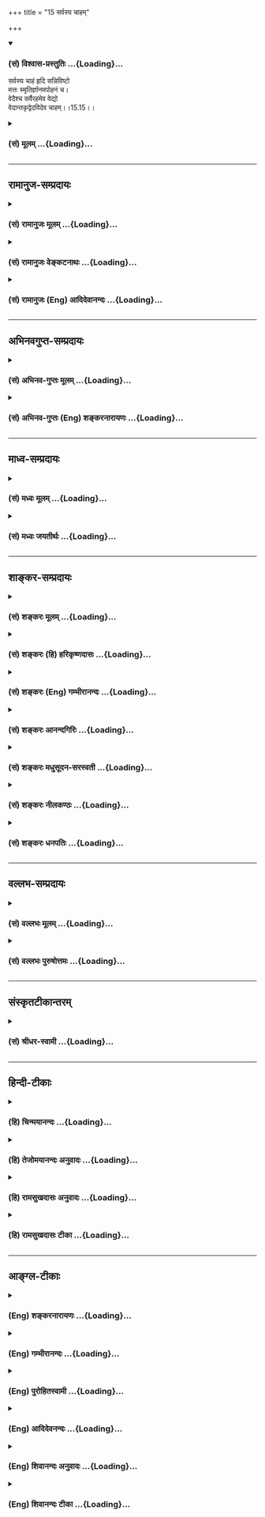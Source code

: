 +++
title = "15 सर्वस्य चाहम्"

+++
<div class="js_include" newlevelforh1="3" title="(सं) विश्वास-प्रस्तुतिः" unfilled url="/purANam/mahAbhAratam/06-bhIShma-parva/02-bhagavad-gItA-parva/saMskRtam/vishvAsa-prastutiH/15_puruShottama-yogaH/15_sarvasya_chAham.md">
<details open><summary><h3>(सं) विश्वास-प्रस्तुतिः ...{Loading}...</h3></summary>

सर्वस्य चाहं हृदि सन्निविष्टो  
मत्तः स्मृतिर्ज्ञानमपोहनं च।  
वेदैश्च सर्वैरहमेव वेद्यो  
वेदान्तकृद्वेदविदेव चाहम्।।15.15।।
</details>
</div>
<div class="js_include collapsed" newlevelforh1="3" title="(सं) मूलम्" unfilled url="/purANam/mahAbhAratam/06-bhIShma-parva/02-bhagavad-gItA-parva/saMskRtam/mUlam/15_puruShottama-yogaH/15_sarvasya_chAham.md">
<details><summary><h3>(सं) मूलम् ...{Loading}...</h3></summary>

सर्वस्य चाहं हृदि सन्निविष्टो  
मत्तः स्मृतिर्ज्ञानमपोहनं च।  
वेदैश्च सर्वैरहमेव वेद्यो  
वेदान्तकृद्वेदविदेव चाहम्।।15.15।।
</details>
</div>


_________________
## रामानुज-सम्प्रदायः
<div class="js_include collapsed" newlevelforh1="3" title="(सं) रामानुजः मूलम्" unfilled url="/purANam/mahAbhAratam/06-bhIShma-parva/02-bhagavad-gItA-parva/saMskRtam/rAmAnujaH/mUlam/15_puruShottama-yogaH/15_sarvasya_chAham.md">
<details><summary><h3>(सं) रामानुजः मूलम् ...{Loading}...</h3></summary>

।।15.15।। तयोः सोमवैश्वानरयोः **सर्वस्य** भूतजातस्य **च**
सकलप्रवृत्तिनिवृत्तिमूलज्ञानोदयदेशे हृदि सर्वं मत्संकलपेन नियच्छन्
**अहम्** आत्मतया **सन्निविष्टः**।  
  
तथा आहुः श्रुतयः -- अन्तःप्रविष्टः शास्ता जनानां सर्वात्मा (तै0 आ0
3।11)यः पृथिव्यां तिष्ठन् (बृह0 उ₀ 3।7।3)यः आत्मनि तिष्ठन्नात्मनोऽन्तरो
यमयति। (बृह0 उ₀ 3।7।22)पद्मकोशप्रतीकांश हृदयं चाप्यधोमुखम्। (तै0 ना0
11)अथ यदिदमस्मिन् ब्रह्मपुरे दहरं पुण्डरीकं वेश्म (छा0 उ₀ 8।1।1)
इत्याद्याः।  
  
स्मृतयः चशास्ता विष्णुरशेषस्य जगतो यो जगन्मयः। (वि0 पु0
1।17।20)प्रशासितारं सर्वेषामणीयांसमणीयसाम्। (मनु0 12।122)यमो वैवस्वतो
राजा यस्तवैष हृदि स्थितः। (मनु0 8।92) इत्याद्याः। अतो **मत्तः** एव
सर्वेषां **स्मृतिः** जायते; स्मृतिः पूर्वानुभूतविषयम्
अनुभवसंस्कारमात्रजं ज्ञानम्। **ज्ञानम्** इन्द्रियलिङ्गागमयोगजो
वस्तुनिश्चयः; सः अपि मत्तः। **अपोहनं च;** अपोहनं ज्ञाननिवृत्तिः। अपोहनम्
ऊहनं वा ऊहनं ऊहः; ऊहो नाम -- इदं प्रमाणम् इत्थं प्रवर्तितुम् अहर्ति इति
प्रमाणप्रवृत्त्यर्हताविषयं सामग्यादिनिरूपणजन्यं प्रमाणानुग्राहकं ज्ञानम्
ऊहो नाम वितर्कः; स च मत्त एव।**वेदैः च सर्वैः अहम् एव वेद्यः।** अतः
अग्निवायुसूर्यसोमेन्द्रादीनां मदन्तर्यामिकत्वेन मदात्मकत्वात्
तत्प्रतिपादनपरैः अपि सर्वैः वेदैः अहम् एव वेद्यः; देवमनुष्यादिशब्दैः
जीवात्मा इव।  
  
**वेदान्तकृत्** वेदानाम् इन्द्रं यजेत् (शत0 ब्रा0 5।1।6)वरुणं यजेत (शत0
ब्रा0 2।3।37) इति एवमादीनाम् अन्तः फलं फले हि ते सर्वे वेदाः
पर्यवस्यन्ति; अन्तकृत् फलकृत्; वेदोदितफलस्य प्रदाता च अहम् एव
इत्यर्थः।  
  
तदुक्तं पूर्वम् एव -- यो यो यां यां तुनं भक्तः श्रद्धयार्चितुमिच्छति।
(गीता 7।21) इत्यारभ्यलभते च ततः कामान् मयैव विहितान् हि तान्। (गीता
7।22) इतिअहं हि सर्वयज्ञानां भोक्ता च प्रभुरेव च।। (गीता 9।24) इति
च।**वेदविद् एव च अहम्** वेदवित् च अहम् एव; एवं मदभिधायिनं वेदम् अहम् एव
वेद। इतः अन्यथा यो वेदार्थं ब्रूते; न स वेदविद् इति अभिप्रायः। अतः मत्त
एव सर्व वेदानां सारभूतम् अर्थं श्रृणु --

</details>
</div>
<div class="js_include collapsed" newlevelforh1="3" title="(सं) रामानुजः वेङ्कटनाथः" unfilled url="/purANam/mahAbhAratam/06-bhIShma-parva/02-bhagavad-gItA-parva/saMskRtam/rAmAnujaH/venkaTanAthaH/15_puruShottama-yogaH/15_sarvasya_chAham.md">
<details><summary><h3>(सं) रामानुजः वेङ्कटनाथः ...{Loading}...</h3></summary>

  
  
।।15.15।। एक एव हि वायुः
शारीरोऽनेकवृत्तिरितिपञ्चवृत्तिर्मनोवद्व्यपदिश्यते \[ब्र.सू.2।4।12\] इति
सूत्रभाष्येण प्राणोऽपानो व्यान उदानः समान इत्येतत्सर्वं प्राण एव
\[बृ.उ.1।5।3\] इति श्रुत्योपपादितम्। सर्वस्य चाहम् इति
श्लोकस्यासाङ्गत्यशङ्कापरिहारायोक्तसामानाधिकरण्यहेतुपरत्वेन सङ्गतिमाहअत्र
परमपुरुषविभूतिभूतावित्यादिना। चशब्द उक्तसमुच्चयार्थ इत्यभिप्रेत्य
उक्तार्थमाहतयोः सोमवैश्वानरयोरिति। सर्वस्य इत्यस्यहृदि
इत्येतत्समभिव्याहारसामर्थ्यलब्धार्थमाह -- सर्वस्य च भूतजातस्येति। हृदि
इति निर्देशस्य प्रयोजनं सूचयितुं तत्स्वभावमाहसकलप्रवृत्तीति।
आकाशवन्निविष्टत्वव्यवच्छेदायाह -- आत्मतया सन्निविष्ट इति।
आत्मत्वोपपादनायोक्तंसर्वं मत्सङ्कल्पेन नियच्छन्निति।  
  
तथाहुरिति। नियमनार्थमन्तःप्रविष्टत्वेनात्मत्वेन चेममाहुरित्यर्थः।
प्रथमपादोक्तार्थो द्वितीयपादेनोच्यमानार्थे हेतुरित्याहअत इति। सर्वेषां
जायत इति चार्थसिद्धकथनम्। श्रुत्युपबृंहणस्मृतिभ्रमव्युदासायाहस्मृतिरिति।
बाह्यविषयानन्वितत्वमतव्युदासायोक्तंपूर्वानुभूतविषयमिति।
प्रत्यभिज्ञानप्रत्यक्षव्यावृत्यर्थंमात्रपदम्। गोबलीवर्दन्यायमभिप्रेत्य
ज्ञानपदं व्याचष्टे -- इन्द्रियलिङ्गेति। अपोढदोषः
इत्यादिप्रयोगानुसारेणापोहनशब्दस्य निवृत्तिपरत्वम्; निवृत्तेः
प्रतियोगिसाकाङ्क्षत्वेन प्रकृतज्ञानप्रतियोगिकत्वं चाभिप्रेत्याहअपोहनं
ज्ञाननिवृत्तिरिति। पूर्वम्अप परी वर्जने \[अष्टा.1।4।88\] इत्यपेत्यस्य
वर्जनद्योतकत्वमभिप्रेत्य व्याख्यातम् इदानीं तदविवक्षयाअध्याहारस्तर्क ऊहः
\[अमरः1।5।3\] इति कोशानुसारेण
ज्ञानपदोक्तप्रमाणज्ञानानुग्राहकतर्कपरत्वमुचितमित्यभिप्रायेण
व्याचष्टेअपोहनमूहनं वेति। ऊहनशब्दश्च भावे ल्युडन्त इत्याशयेनाहऊहनमूह
इति। इत्थं प्रवर्तितुमर्हतीति -- चाक्षुषप्रमा
रूपिरूपतदेकाश्रययोग्यचक्षुस्सम्बन्धविषये
प्रवर्तितुमर्हतीत्येवमादिरूपप्रमाणप्रवृत्त्यर्हताविषयमित्यर्थः।  
  
सर्वस्य चाहं हृदि सन्निविष्टः इत्युक्तसर्वान्तरात्मत्वस्यवेदैश्च
सर्वैरहमेव वेद्यः इत्यत्रापि हेतुत्वमाह -- अत इति। सर्वैर्वेदैरहमेव वेद्य
इति -- नारायणं महाज्ञेयं वचसां वाच्यमुत्तमम्
इत्युक्तप्रधानवेद्योऽहमेवेत्यर्थः। शरीरवाचिशब्दैरात्मन एव
प्रधानवेद्यत्वे दृष्टान्तमाह -- देवमनुष्यादीति। चत्वारः पञ्चदशरात्रा
देवत्वं गच्छन्तिवाचिकैः पक्षिमृगतां मानसैरन्त्यजातिताम्। शरीरजैः
कर्मदोषैर्याति स्थावरतां नरः \[मनुः12।9\]
इत्याद्यनन्यथासिद्धवैदिकलौकिकप्रयोगान्मनुष्यादिशब्दानामात्मपर्यन्तत्वं
मुख्यमेवेति भावः। वेदान्तशब्दस्योपनिषत्परत्वे वेदनाशपरत्वे
प्रकृतासङ्गत्यानुपपत्त्या चान्तशब्दस्य चरमवाचिअभिप्रेत्य व्याचष्टे --
वेदानामिति। इन्द्रं यजेतेति -- इन्द्रं यजेत वरुणं यजेत
इत्येवमर्थवाक्यानामित्यर्थः। ऐन्द्रं दध्यमावास्यायाम्
\[यजु.2।5।4।1\]ऐन्द्रं पयोऽमावास्यायान्तावतो
वारुणांश्चतुष्कपालान्निर्वपेत् \[यजुः2।3।12।1\] इत्यादीनामिति यावत्।
अन्तशब्दस्य कथं फलपरत्वं इत्यतस्तदुपपादयतिफले हीति। अहं हि सर्वयज्ञानां
भोक्ता च प्रभुरेव च \[9।24\] इतिवत्। वेदैश्च सर्वैरहमेव वेद्यः इत्यनेन
फलितसर्वकर्मसमाराध्यत्वानन्तरं तत्फलप्रदत्वोक्तिस्तैरेव सङ्गतेति
सूचयन्फलितमर्थं ससंवादमाह -- वेदोदितफलस्येत्यादिना। एवकारस्य
यथाश्रुतान्वये अयोगव्यवच्छेदार्थत्वं स्यात् तच्चायुक्तम्; भगवति
वेदवित्त्वायोगस्यायुक्तेः अतो विशेष्यान्वयमाह -- वेदविच्चाहमेवेति। ये च
वेदविदो विप्राः \[म.भा.3।66।26\] इति भगवदतिरिक्तानामपि
वेदवित्त्वप्रतीतेः। अहमेवेति कथमितरयोगव्यवच्छेदः इत्यतस्तदभिप्रायमाह --
एवं मदभिधायिनमिति।  
  

</details>
</div>
<div class="js_include collapsed" newlevelforh1="3" title="(सं) रामानुजः (Eng) आदिदेवानन्दः" unfilled url="/purANam/mahAbhAratam/06-bhIShma-parva/02-bhagavad-gItA-parva/saMskRtam/rAmAnujaH/english/AdidevAnandaH/15_puruShottama-yogaH/15_sarvasya_chAham.md">
<details><summary><h3>(सं) रामानुजः (Eng) आदिदेवानन्दः ...{Loading}...</h3></summary>

15.15 Controlling everything by My will, I exist as 'the self in their
hearts', namely, in the place from which springs knowledge, the root of
activity and inactivity of all beings as also of the Soma and digestive
fire. So the Srutis declare in the following texts: 'Entering within, He
is the ruler of all things and the Self of all' (Tai. A., 3.11), 'He
who, dwelling in the earth ৷৷. He who, dwelling in the self, is within
the self ৷৷. who controls the earth' (Br. U. Madh., 3.7. 3. 22); 'The
heart which is comparable to an inverted lotus-bud' (Ma. Na., 11.7); and
'Now, here, in the city of brahman, is an abode, a small lotus-flower'
(Cha. U., 8.1.1). The Smrtis also declare thus: 'Visnu is the ruler of
the whole universe, who permeates the universe' (V. P., 1.17. 20), 'He
is the ruler of all, who is minutely small among those who are minutely
small (Manu., 12.122); and 'He is the controller, the judge, the King,
who is seated in your heart' (Ibid., 8.92). Therefore, the memory of all
beings springs from Me alone. 'Memory' is knowledge springing from
experience and its subtle impressions. They have for their contents past
experiences. 'Knowledge' is determination of a thing through the senses,
inference, the scriptures and intuitive meditation. This is also from
Me. So does 'Apohana' too. 'Apohana' signifies the cessation of
knowledge. 'Apohana' may also mean 'Uhana' (conjectural knowledge).
Uhana is 'Uha' (conjecture). 'Uha' is that knowledge which is accessory
to the actual means of knowledge (Pramana). It is done by determining
whether that means of knowledge can be operative with reference to the
particular subject-matter on hand, through the examination of the
instruments of that means of knowledge (Pramana). This 'Uha' also comes
from Me. Indeed 'I am to be known from all the Vedas,' for I am the
inner ruler of Agni, Surya, Soma, Vayu, Sun and Indra and other
divinities as their self. The Vedas are intent on speaking of them
(i.e., the divinities). 'I am to be known from all the Vedas; for, terms
like gods, men etc., signify the individual selves in them. I bring
about the fruition of the Veda. 'Vedanta', here means the end, namely,
the fruition, of Vedic injunctions like 'Let sacrifice be made to Indra'
and 'Let sacrifice be made to Varuna.' For, all Vedas find their
consummation in fruition. 'Antakrt' means grantor of fruits. The meaning
is: 'I alone am the grantor of the fruition described in the Vedas.'
This has been already declared in the verses beginning from, 'Whichever
devotee seeks to worship with faith whatever form' and ending with,
'From that faith he gets the objects of his desire, granted in reality
by Me alone' (7.21 - 22); and also 'I am the enjoyer and the only Lord
of all sacrifices' (9.24). I am the knower of the Vedas; I know the Veda
that speaks about Me. The sense is that he who speaks of the meaning of
the Vedas as otherwise than this import, is not the knower of the Vedas.
Therefore, listen from Me alone the meaning or the essene of the Vedas.

</details>
</div>


_________________
## अभिनवगुप्त-सम्प्रदायः
<div class="js_include collapsed" newlevelforh1="3" title="(सं) अभिनव-गुप्तः मूलम्" unfilled url="/purANam/mahAbhAratam/06-bhIShma-parva/02-bhagavad-gItA-parva/saMskRtam/abhinava-guptaH/mUlam/15_puruShottama-yogaH/15_sarvasya_chAham.md">
<details><summary><h3>(सं) अभिनव-गुप्तः मूलम् ...{Loading}...</h3></summary>

।।15.15।। अत एव बोध्यरूपतामुक्त्वा
तद्बोध्यस्वरूपपृष्टपतितस्वातन्त्र्यबोधस्वभावमात्मानं परस्वभावं
परमेश्वररूपं +++(;N परमेश्वरस्वरूपं)+++ सर्वज्ञानस्वतन्त्रं सर्वकर्तारं
दर्शयितुमाह -- सर्वस्येति। सर्वस्य वेद्यस्य यत् हृत्
समस्ताहरणस्वतन्त्रबोधस्वभावं; तत्र अहमिति यो विमर्शः तत एव
अपूर्वाभासनामयं ( अपूर्वावभासना -- ) ज्ञानं विश्वमहासृष्टिरूपम् अयं घट
एव इति सर्वात्मकभावखण्डनासारं विकल्पज्ञानात्मकमपोहनं +++(;N विकल्पनाज्ञाना
-- )+++ पाशवसृष्टिरूपमायामयप्रमात्रुचितम् स्मरणं च संस्कारशेषतां नीतस्य
संहृतस्य पुनरवभासनात्मकमिति। इयता समस्तज्ञानानि संहृतानि इति
सर्वज्ञतापूर्वकं स्वातन्त्र्यरूपं कर्तृत्वमुक्तम्। सर्वैरिति -- संभूय
किल सर्वशास्त्राणां परमेशतत्त्वमेव निरूप्यम्। वेदवेदान्तकर्तृत्वेन
कर्मफलतत्संबन्धादिद्वारतया अशेषविशेषनिर्माणे; तदुन्मूलनेन पुनः
स्वरूपप्रतिष्ठापने ( -- प्रतिष्ठा भगवत एव) भगवत एव स्वातन्त्र्यमिति
विश्वकर्तृत्वमुक्तम्। अन्ये तु अपोहनम् अनेन अकृतेन +++(S;;N
अन्येनाकृतेनेदं)+++ इदं भवति इति व्यतिरेकबुद्धिः। वेदान्तं करोति
इत्यात्मसाद्भावेन +++(;N सद्भावेन)+++। एवं +++(N एतं)+++ वेदम्।

</details>
</div>
<div class="js_include collapsed" newlevelforh1="3" title="(सं) अभिनव-गुप्तः (Eng) शङ्करनारायणः" unfilled url="/purANam/mahAbhAratam/06-bhIShma-parva/02-bhagavad-gItA-parva/saMskRtam/abhinava-guptaH/english/shankaranArAyaNaH/15_puruShottama-yogaH/15_sarvasya_chAham.md">
<details><summary><h3>(सं) अभिनव-गुप्तः (Eng) शङ्करनारायणः ...{Loading}...</h3></summary>

15.15 Sarvasya etc. The heart (core) of all obejcts is the Awareness
which has the freedom of drawing in all \[beings within itself\] In it
exists \[as identical with it\] the I-consciousness. From This are born
(1) the faculty knowing, which is illumining anything new - a faculty
which is (hence) in the form the mighty creation of the universe; (2) he
faculty of differentiating, like fancying 'This is nothing but a pot',
which fancying is in essence a sort of limiting Its status of being
everything; which is suitable for the perceiver, full-of-Illusion in the
form of creating a bonded Soul; and (3) also the faculty of remembrance
which is the faculty of reilluminating what has been reduced ot mental
impression and has been \[thus\] with-drawn. These \[three\] are
inclusive of all \[sorts of\] knowledge. Thus \[the Lord's primary\]
doership, which is nothing but the sovereignty of will and which
presupposes His ominscience, has been taught \[in this verse here\]. By
means of all \[the Vedas\] etc. : Indeed nothing, but the Supreme Lord
is to be explained and proved by all the scriptures. \[The description
of the Lord\] as the author of the Vedas and the ends of the Vedas
(Upanisads) amounts to say this :- The Bhagavat alone has got the
sovereign freedom in creating the entire universe, through the medium
for the actions, their results, their \[mutual\] connections etc., and
in re-establishing it on His (or its) own nature after rooting it out.
Thus the Lord's creatorship with regard to the universe is explained.
Others say : The word apohanam denotes the faculty of excluding (viz),
'This results from this non-performance.' \[Again Vedantakrt\] means :
'He effects the final part of the Vedas' i.e৷৷ by absorbing them into
Himself. Similarly \[with\] 'the Vedas' too.

</details>
</div>


_________________
## माध्व-सम्प्रदायः
<div class="js_include collapsed" newlevelforh1="3" title="(सं) मध्वः मूलम्" unfilled url="/purANam/mahAbhAratam/06-bhIShma-parva/02-bhagavad-gItA-parva/saMskRtam/madhvaH/mUlam/15_puruShottama-yogaH/15_sarvasya_chAham.md">
<details><summary><h3>(सं) मध्वः मूलम् ...{Loading}...</h3></summary>

।।15.15।। वेदनिर्णयात्मिका मीमांसा वेदान्ताः। तथा च सामवेदे
प्राचीनशालाश्रुतिः -- स वेदान्तकृत्स कालकः इति स ह्येव युक्तिसूत्रकृत्स
कालकः।

</details>
</div>
<div class="js_include collapsed" newlevelforh1="3" title="(सं) मध्वः जयतीर्थः" unfilled url="/purANam/mahAbhAratam/06-bhIShma-parva/02-bhagavad-gItA-parva/saMskRtam/madhvaH/jayatIrthaH/15_puruShottama-yogaH/15_sarvasya_chAham.md">
<details><summary><h3>(सं) मध्वः जयतीर्थः ...{Loading}...</h3></summary>

।।15.15।। वेदान्तकृदित्युपनिषदां कर्तेत्यन्यथाप्रतीतिनिरासार्थमाह --
**वेदे**ति। वेदो वेदार्थः तस्यान्तो निर्णयस्तदात्मिका।
तादर्थ्यात्ताच्छब्द्यं मीमांसा ब्राह्मी तस्याः कर्तेति शेषः। कुत एतत्
इत्यत आह -- **तथा चे**ति।
युक्तिसूत्रकृद्वेदार्थनिर्णयार्थयुक्तिसूचकवाक्यकृत्। स कालक इति
द्वितीयेन कलधातोर्ज्ञानाद्यर्थतया
प्रसिद्धत्वान्निगदव्याख्यानमेतदित्याचष्टे।

</details>
</div>


_________________
## शाङ्कर-सम्प्रदायः
<div class="js_include collapsed" newlevelforh1="3" title="(सं) शङ्करः मूलम्" unfilled url="/purANam/mahAbhAratam/06-bhIShma-parva/02-bhagavad-gItA-parva/saMskRtam/shankaraH/mUlam/15_puruShottama-yogaH/15_sarvasya_chAham.md">
<details><summary><h3>(सं) शङ्करः मूलम् ...{Loading}...</h3></summary>

।।15.15।। --,**सर्वस्य** च प्राणिजातस्य **अहम्** आत्मा सन् **हृदि**
बुद्धौ **संनिविष्टः।** अतः **मत्तः** आत्मनः सर्वप्राणिनां **स्मृतिः
ज्ञानं** तदपोहनं च अपगमनं च येषां यथा पुण्यकर्मणां पुण्यकर्मानुरोधेन
ज्ञानस्मृती भवतः; तथा पापकर्मणां पापकर्मानुरूपेण स्मृतिज्ञानयोः **अपोहनं
च** अपायनम् अपगमनं च। **वेदैश्च सर्वैः अहमेव** परमात्मा **वेद्यः**
वेदितव्यः। **वेदान्तकृत्** वेदान्तार्थसंप्रदायकृत् इत्यर्थः; **वेदवित्**
वेदार्थवित् **एव च अहम्**।।  
  
भगवतः ईश्वरस्य नारायणाख्यस्य विभूतिसंक्षेपः उक्तः विशिष्टोपाधिकृतः
यदादित्यगतं तेजः (गीता 15।12) इत्यादिना। ,अथ अधुना तस्यैव
क्षराक्षरोपाधिप्रविभक्ततया निरुपाधिकस्य केवलस्य स्वरूपनिर्दिधारयिषया
उत्तरे श्लोकाः आरभ्यन्ते। तत्र सर्वमेव अतीतानागतानन्तराध्यायार्थजातं
त्रिधा राशीकृत्य आह --,

</details>
</div>
<div class="js_include collapsed" newlevelforh1="3" title="(सं) शङ्करः (हि) हरिकृष्णदासः" unfilled url="/purANam/mahAbhAratam/06-bhIShma-parva/02-bhagavad-gItA-parva/saMskRtam/shankaraH/hindI/harikRShNadAsaH/15_puruShottama-yogaH/15_sarvasya_chAham.md">
<details><summary><h3>(सं) शङ्करः (हि) हरिकृष्णदासः ...{Loading}...</h3></summary>

।।15.15।। तथा --, मैं समस्त प्राणिमात्रका आत्मा होकर उनके अन्तःकरणमें
स्थित हूँ। इसलिये समस्त प्राणियोंके स्मृति; ज्ञान और उनका लोप भी मुझ
आत्मासे ही किया जाता है; अर्थात् जिन पुण्यकर्मा प्राणियोंको उनके
पुण्यकर्मोंके अनुसार ज्ञान और स्मृति प्राप्त होते हैं तथा जिन
पापाचारियोंके ज्ञान और स्मृतिका उनके पापकर्मानुसार लोप होता है ( वह
मुझसे ही होता है )। समस्त वेदोंद्वारा मैं परमात्मा ही जाननेयोग्य हूँ।
तथा वेदान्तका कर्ता; अर्थात् वेदान्तार्थके सम्प्रदायका कर्ता और वेदके
अर्थको समझनेवाला भी मैं ही हूँ। यदादित्यगतं तेजः इत्यादि चार
श्लोकोंद्वारा नारायण नामक भगवान् ईश्वरकी; विशेषउत्तम उपाधियोंसे,होनेवाली
विभूतियाँ संक्षेपसे कही गयीं।

</details>
</div>
<div class="js_include collapsed" newlevelforh1="3" title="(सं) शङ्करः (Eng) गम्भीरानन्दः" unfilled url="/purANam/mahAbhAratam/06-bhIShma-parva/02-bhagavad-gItA-parva/saMskRtam/shankaraH/english/gambhIrAnandaH/15_puruShottama-yogaH/15_sarvasya_chAham.md">
<details><summary><h3>(सं) शङ्करः (Eng) गम्भीरानन्दः ...{Loading}...</h3></summary>

15.15 And aham, I, as the Self; san-nivistah, am seated; hrdi, in the
hearts, in the intellects; sarvasya, of all creatures. Therefore, with
regard to all the creatures, mattah, from Me, from the Self; are Smrtih,
memory; jnanam, knowledge; and their apohanam, loss. The knowledge and
memory of these creatures who perform good deeds come from Me in
accordance with the good deeds; similarly, the loss, deterioration, of
memory and knowledge of those who perform evil deeds comes from Me in
accordance with the evil deeds. Aham eva, I alone, the supreme Self; am
the vedyah, object to be known; sarvaih, through all; vedaih, the Vedas.
I am also the vedanta-krt, the originator of the Vedanta, i.e., the
source of the traditional school of the teachings of Vedanta; and aham
eva, I Myself; am the veda-vit, knower of the Vedas, the knower of the
teachings of the Vedas. In the verses beginning with, 'That light in the
sun which৷৷.' (12), etc. have been stated briefly the majesty of God,
the Lord called Naravana, which arise from special limiting adjuncts.
Now then, the succeeding verses are begun with a view to determining the
real nature of that very Lord as the Unconditioned and Absolute, by
distinguishing Him from the limiting adjuncts, (viz) the mutable and the
immutable. In that connection, after dividing into three parts \[The two
limiting adjuncts-the mutable and the immutable-, and the supreme
Self.\] all the teachings of the preceding and the immediately
succeeding chapters, the Lord says:

</details>
</div>
<div class="js_include collapsed" newlevelforh1="3" title="(सं) शङ्करः आनन्दगिरिः" unfilled url="/purANam/mahAbhAratam/06-bhIShma-parva/02-bhagavad-gItA-parva/saMskRtam/shankaraH/AnandagiriH/15_puruShottama-yogaH/15_sarvasya_chAham.md">
<details><summary><h3>(सं) शङ्करः आनन्दगिरिः ...{Loading}...</h3></summary>

।।15.15।। इतश्च सर्वात्मत्वेन सर्वव्यवहारास्पदत्वमीश्वरस्येत्याह --
**किञ्चेति।** प्राणिजातं ब्रह्मादिपुत्तिकान्तम्। आत्मतया बुद्धौ
संनिविष्टत्वं तद्गुणदोषाणामशेषेण द्रष्टृत्वम्। अतो बुद्धिमध्यस्थस्य
गुणदोषद्रष्टृत्वादिति यावत्। मत्तः
सर्वकर्माध्यक्षाज्जगद्यन्त्रसूत्रधारादित्यर्थः। प्राणिनां
स्मृतिज्ञानयोस्तदुपायस्य च भगवदधीनत्वे भगवतो वैषम्यं स्यादित्याशङ्क्याह
-- **येषामिति।** स्मृतिर्जन्मान्तरादावनुभूतस्य परामर्शः।
देशकालस्वभावविप्रकृष्टस्यापि ज्ञानमनुभवः। धर्माधर्माभ्यां विचित्रं
कुर्वतो नेश्वरस्य वैषम्यमिति भावः। वेदवेद्यं परं ब्रह्म भगवतोऽन्यदिति
शङ्कां वारयति -- **वेदैरिति।** वेदान्तानां पौरुषेयत्वं परिहरति --
**वेदेति।** तदर्थसंप्रदायप्रवर्तकत्वार्थं तदर्थयाथातथ्यज्ञानवत्त्वमाह --
**वेदार्थेति।**

</details>
</div>
<div class="js_include collapsed" newlevelforh1="3" title="(सं) शङ्करः मधुसूदन-सरस्वती" unfilled url="/purANam/mahAbhAratam/06-bhIShma-parva/02-bhagavad-gItA-parva/saMskRtam/shankaraH/madhusUdana-sarasvatI/15_puruShottama-yogaH/15_sarvasya_chAham.md">
<details><summary><h3>(सं) शङ्करः मधुसूदन-सरस्वती ...{Loading}...</h3></summary>

।।15.15।। सर्वस्य चेति। किंच सर्वस्य ब्रह्मादिस्थावरान्तस्य
प्राणिजातस्याहमात्मा सन् हृदि बुद्धौ संनिविष्टःस एष इह प्रविष्टः इति
श्रुतेःअनेन जीवेनात्मनानुप्रविश्य नामरूपे व्याकरवाणि इति च। अतो मत्त
आत्मन एव हेतोः प्राणिजातस्य यथानुरूपं स्मृतिरेतज्जन्मनि
पूर्वानुभूतार्थविषया वृत्तिर्योगिनां च जन्मान्तरानुभूतार्थविषयापि। तथा
मत्त एव ज्ञानं विषयेन्द्रियसंयोगजं भवति। योगिनां च
देशकालविप्रकृष्टविषयमप्येवं कामक्रोधशोकादिव्याकुलचेतसामपोहनं च
स्मृतिज्ञानयोरपायश्च मत्त एव भवति। एवं स्वस्य जीवरूपतामुक्त्वा
ब्रह्मरूपतामाह। वेदैश्च सर्वैरिन्द्रादिदेवताप्रकाशकैरप्यहमेव वेद्यः
सर्वात्मत्वात्। इन्द्रं मित्रं वरुणमग्निमाहुरथो दिव्यः स सुपर्णो
गरुत्मान्। एकं सद्विप्रा बहुधा वदन्त्यग्निं यमं मातरिश्वानमाहुः इति
मन्त्रवर्णात्। एष उह्येव सर्वे देवाः इति च श्रुतेः। वेदान्तकृत्
वेदान्तार्थसंप्रदायप्रवर्तको वेदव्यासादिरूपेण। न केवलमेतावदेव वेदविदेव
चाहं
कर्मकाण्डोपासनाकाण्डज्ञानकाण्डात्मकमन्त्रब्राह्मणरूपसर्ववेदार्थविच्चाहमेव।
अतः साधूक्तं ब्रह्मणो हि प्रतिष्ठाहमित्यादि।

</details>
</div>
<div class="js_include collapsed" newlevelforh1="3" title="(सं) शङ्करः नीलकण्ठः" unfilled url="/purANam/mahAbhAratam/06-bhIShma-parva/02-bhagavad-gItA-parva/saMskRtam/shankaraH/nIlakaNThaH/15_puruShottama-yogaH/15_sarvasya_chAham.md">
<details><summary><h3>(सं) शङ्करः नीलकण्ठः ...{Loading}...</h3></summary>

।।15.15।। किंच सर्वस्य प्राणिजातस्याहं हृदि संनिविष्ट आत्मेत्यर्थः। अतो
मत्त आत्मनस्तेषां स्मृतिर्ज्ञानं च पुण्यवताम्। पापिनां तु तयोरपोहनं
विस्मरणमज्ञानं च भवति। तथा च सर्वैर्वेदैः
कर्मोपास्तिज्ञानकाण्डात्मकैरहमेव,परमात्मा वेद्यो वेदान्तकृत्
वेदान्तोक्तविद्यासंप्रदायकृत् वेदविद्वेदार्थविच्चाहमेव। एतेन
वेदान्तविद्वेदविच्च स्वविभूतिरित्युक्तं भवति।

</details>
</div>
<div class="js_include collapsed" newlevelforh1="3" title="(सं) शङ्करः धनपतिः" unfilled url="/purANam/mahAbhAratam/06-bhIShma-parva/02-bhagavad-gItA-parva/saMskRtam/shankaraH/dhanapatiH/15_puruShottama-yogaH/15_sarvasya_chAham.md">
<details><summary><h3>(सं) शङ्करः धनपतिः ...{Loading}...</h3></summary>

।।15.15।। एवं तत्पदस्य सर्वात्मत्वं सर्वव्यहारास्तपदत्वं
विवक्षुर्विभूतिवर्णनमुपसंहरन्संकोचं परित्यजति -- सर्वस्येति। सर्वस्य
ब्रह्मादिस्थावरान्तस्य प्राणिजातस्य हृदि संनिविष्टिः
जीवात्मनान्तर्यामितया च। बुद्धौ संन्निविष्टत्वं बुद्धितादात्म्यापन्नत्वं
तद्गुणदोषाणामशेषेण द्रष्टुत्वं च। अनेन जीवेनात्मनाऽनुप्रविश्य नामरुपे
व्याकरवाणि। यो विज्ञाने तिष्ठन् विज्ञानमन्तरः इत्यादिश्रुतरेरतो बुद्धौ
चिदाभासरुपेण स्थितत्वात्; तन्मध्यस्थगुणदोषद्रष्टृत्वाच्च। मत्त आत्मनः
सर्वप्राणिनां स्मृतिर्जन्मान्तरादावनुभूतस्य परामर्शः
तेशकालस्वभावविप्रकृष्टस्याप्यनुभवो ज्ञानं तदपोहनं च। यथा पुण्यकर्मिणां
पुण्यकर्मानुरोधेन ज्ञानस्मृती भवतः; तथा पापकर्मिणां पापकर्मानुपेण
स्मृतिज्ञानयोरपोहनमपगमनं च। कर्माध्यक्षान्मत्त एव भवतीत्यर्थः। अतः
कारणात्सर्वैर्वेदैः
कर्मकाण्डादिलक्ष्णैश्चकारात्स्मृतीतिहासपुराणादिभीश्चाहमेव परमात्मा
सर्वरुपो वेद्यो वेदितव्यः; अहमेव वेदान्तकृत् वेदान्तार्थसंप्रदायकृत्
सर्ववेदार्थविच्चाहमेव।

</details>
</div>


_________________
## वल्लभ-सम्प्रदायः
<div class="js_include collapsed" newlevelforh1="3" title="(सं) वल्लभः मूलम्" unfilled url="/purANam/mahAbhAratam/06-bhIShma-parva/02-bhagavad-gItA-parva/saMskRtam/vallabhaH/mUlam/15_puruShottama-yogaH/15_sarvasya_chAham.md">
<details><summary><h3>(सं) वल्लभः मूलम् ...{Loading}...</h3></summary>

।।15.15।। तेषां च सर्वभूतजातस्य परमपुरुषसामानाधिकरण्यनिर्देशे हेतुमाह --
सर्वस्येति। तेषा च सर्वभूतजातस्य चेति। सर्वस्य
सकलप्रवृत्तिहेतुज्ञानोदयदेशे हृदि सर्वं स्वसङ्कल्पेन नियच्छन्नहमात्मतया
सन्निविष्टः अन्तःप्रविष्टः शास्ता जनानां सर्वात्मा
\[चित्त्यु.11।2तै.आ.3।11\] यः पृथिव्यां तिष्ठन् \[बृ.उ.3।7।3\] य आत्मनि
तिष्ठन् \[श.प.ब्रा.14।6\] इत्यादिश्रुतेः। अतो मत्तः सर्वेषां स्मृतिः
पूर्वानुभूतविषयसंस्कारमात्रजं ज्ञानं; ज्ञानमिन्द्रियलिङ्गागमयोगजो
वस्तुनिश्चयः; सोऽपि मत्तः अपोहनं तयोः प्रमोषश्च मत्तः; ब्रह्मवादे स्वत
एव सर्वसत्त्वात्। अपोहनमज्ञाननिवृत्तिरिति केचित्। यद्वा अपकृष्टमूहनं इदं
प्रमाणमित्थं प्रवृर्त्तितुमर्हतीति
प्रमाणप्रवृत्त्यर्हताविषयसामग्र्यादिनिरूपणजन्यं प्रमाणानुग्राहकं
ज्ञानम्; तच्चापि मत्त एव। यतो वेदैश्च सर्वैरहमेव सर्वात्मना वेद्यः।
ब्रह्मवादेऽग्निसोमसूर्यवाय्विन्द्रादीनां मदन्तर्यामिकत्वेन
मद्रूपत्वात्तत्प्रतिपादनपरोऽपि वेदो मामेवाह सर्वम्। न च
वेदान्तभूतैरुपनिषद्भिरेक एव प्रतिपाद्यते सर्वापवादमुखेनेति वाच्यम्;
सर्वापवादमुखेन प्रतिपादनस्य जीवकल्पितत्वात्। न हि वेदान्तं
सर्ववेदनिर्णयसिद्धान्तं मत्तोऽन्यः कोऽपि जानाति; मयैव
कृष्णद्वैपायनात्मना ब्रह्मवादानुसारेण जीवकल्पिताध्यारोपवादनिरसनद्वारा
तत्त्वनिश्चयादित्यर्थः। किमध्यारोपणमपोहनं च जीवकल्पितं न वा इति
विचारणीयम्। अन्त्ये श्रुतिविरोधः; आद्ये इष्टापत्तिः; भगवत्कृतत्वे जगतः
अलीकत्वस्यावचनीयत्वात्। विपरीतकल्पना च जीवकृतेति सिद्धान्तः; यत्तु
माययैवेत्युच्यते तत्तु ब्रह्मवादे मायाऽपि न ततोऽन्यत्तत्त्वमिति
समाधेयम्; सूत्रभाष्ये मायायाः पृथक्तया निरासनात्। आनुमानिकमप्येकेषामिति
चेत् \[ब्र.सू.1।4।1\] इत्यादौ। तत्र चाव्यक्तस्यैवाक्षर इति नामोक्तम्।
ब्रह्मवादे क्षरोऽक्षरस्तदतीत इत्येव स्वयं रमते स एव च सर्वशक्तिमान्
स्वाज्ञाकारिणीं स्वतः पृथग्भावितां स्वीयमायां स्वभावकर्मसंज्ञां वा
सदंशभूतां चिदंशभूतेषु क्षरेषु संयोजयति रमणार्थं; तदा प्रवाहः सिद्ध्यति
अक्षरात्मत्वज्ञानतत्साधनशक्त्युदयनद्वारा रमणार्थं मर्यादा केवलं
क्षराक्षरातीतस्वरूपप्रपञ्चेन रमणार्थं सृष्टेषु स्वप्रतिबिम्बभूतेषु तु
भक्त्यात्मसु स नित्यं रममाण एवात्मारम इति
पुष्टिरितिवेदान्तकृद्वेदार्थविदेव चाहं; नान्यः इत्युक्त्या मत्त एव
सर्ववेदान्तानां सारमर्थं,शृण्विति पूर्वोक्तस्य सर्वस्य भाष्यमाभाष्यते
भगवता भाष्यरूपत्त्वादस्याध्यायषट्कस्य।

</details>
</div>
<div class="js_include collapsed" newlevelforh1="3" title="(सं) वल्लभः पुरुषोत्तमः" unfilled url="/purANam/mahAbhAratam/06-bhIShma-parva/02-bhagavad-gItA-parva/saMskRtam/vallabhaH/puruShottamaH/15_puruShottama-yogaH/15_sarvasya_chAham.md">
<details><summary><h3>(सं) वल्लभः पुरुषोत्तमः ...{Loading}...</h3></summary>

  
  
।।15.15।। नन्वेवं प्राणिमात्रस्य भगवद्रूपाग्निपाचितान्नपोषात्
केषाञ्चिद्भगवत्स्मरणं केषाञ्चिदस्मरणादिकं च कथं इत्यत आह -- सर्वस्य
चेति। चकारोऽपिशब्दार्थे। सर्वस्यापि अहं हृदि प्रेरकत्वेनेश्वररूपेण
प्रविष्टः तिष्ठामीत्यर्थः। ततः किं अत आह -- मत्तः
प्रविष्टात्मकत्वान्मद्विचित्रेच्छया स्मृतिः
पूर्वानुभूतमत्स्वरूपस्मरणपुष्ट्या तदुद्धारार्थम्। तथैव मुक्तिदानेच्छया
ज्ञानम्। च पुनः। मोहोत्पादनेन नरकादियातनेच्छया अपोहनं स्मृतिज्ञानयोः
प्रमोषो विस्मरणमित्यर्थः। भवतीति शेषः। ननु वेदास्तु
शब्दात्मकास्तदध्ययनेन सूत्रैः गुरूक्तप्रकारेण च कथं न ज्ञानोदयः इत्यत
आह। सर्वैः काण्डद्वयात्मकैर्वेदैरहमेव वेद्यः ज्ञेयः। अतो मदिच्छयैव
वेदशब्दानां मद्वाक्यरूपाणामलौकिकानामर्थप्रकाशः; नान्यथेत्यर्थः।
वेदान्तकृत् सूत्रप्रदर्शनेन सम्प्रदायप्रवर्त्तको व्यासादिरूपो
गुरुरहमेवेत्यर्थः। च पुनः अहमेव वेदवित् तदुक्तप्रकारेण शिष्यादिहृदयस्थो
ज्ञानप्रकाशेन ज्ञानवानित्यर्थः। अतो न वेदादिभिरपि ज्ञानमिति भावः।  
  

</details>
</div>


_________________
## संस्कृतटीकान्तरम्
<div class="js_include collapsed" newlevelforh1="3" title="(सं) श्रीधर-स्वामी" unfilled url="/purANam/mahAbhAratam/06-bhIShma-parva/02-bhagavad-gItA-parva/saMskRtam/shrIdhara-svAmI/15_puruShottama-yogaH/15_sarvasya_chAham.md">
<details><summary><h3>(सं) श्रीधर-स्वामी ...{Loading}...</h3></summary>

।।15.15।। किंच **-- सर्वस्येति।** सर्वस्य प्राणिजातस्य हृदि
सम्यगन्तर्यामिरूपेण प्रविष्टोऽहम्। अतश्च मत्त एव हेतोः प्राणिमात्रस्य
पूर्वानुभूतार्थविषया स्मृतिर्भवति। ज्ञानं च विषयेन्द्रियसंयोगजं भवति।
अपोहनं च तयोः प्रमोषो भवति। वेदैश्च सर्वैस्तत्तद्देवतादिरूपेणाहमेव
वेद्यः। वेदान्तकृत्तत्संप्रदायप्रवर्तकश्च ज्ञानदो गुरुरहमित्यर्थः।
वेदविदेव च वेदार्थविदहमेव।

</details>
</div>


_________________
## हिन्दी-टीकाः
<div class="js_include collapsed" newlevelforh1="3" title="(हि) चिन्मयानन्दः" unfilled url="/purANam/mahAbhAratam/06-bhIShma-parva/02-bhagavad-gItA-parva/hindI/chinmayAnandaH/15_puruShottama-yogaH/15_sarvasya_chAham.md">
<details><summary><h3>(हि) चिन्मयानन्दः ...{Loading}...</h3></summary>

।।15.15।। यदि परमात्मा ही सर्वत्र विविध वस्तुओं; प्राणियों और क्षमताओं
के रूप में व्यक्त हो रहा है; तो साधक को उसका अनुभव किस प्रकार हो सकता है
भगवान् श्रीकृष्ण कहते हैं कि वे चैतन्यरूप से समस्त प्राणियों के हृदय में
निवास करते हैं। यहाँ हृदय शब्द से शारीरिक अगंरूप हृदय अभिप्रेत नहीं है।
वह मन जो प्रेम; क्षमा; उदारता; करुणा जैसे सद्गुणों से सम्पन्न है; हृदय
कहलाता है। दर्शनशास्त्र में हृदय का अर्थ शान्त; प्रसन्न; सजग और जागरूक
मन है; जो सर्वोच्च आत्मतत्त्व का अनुभव करनें में सक्षम होता है। हृदय को
परमात्मा का निवास स्थान कहने का अभिप्राय यह है कि यद्यपि वह सर्वत्र
विद्यमान है; तथापि उस चैतन्य का आत्मरूप से साक्षात् अनुभव अपने हृदय में
ही संभव है। मुझसे ही स्मृति; ज्ञान और उनका अपोहन होता है यह सर्वविदित
तथ्य है कि जड़ वस्तुओं और मृत देह को किसी प्रकार का भी स्मरण; ज्ञान या
विस्मरण नहीं होता है। इससे यह सिद्ध होता है कि मनबुद्धि रूप सूक्ष्म शरीर
में जब चैतन्य व्यक्त होता है; तभी वह ज्ञान प्राप्त करने में समर्थ होता
है; तथा वह चैतन्य समस्त वृत्तियों को प्रकाशित करता है। हम अपने जीवन में
जो अनुभव प्राप्त करते हैं वे सभी हमारे मन में संस्कार के रूप में एकत्रित
रहते हैं। जीवन में आवश्यकतानुसार हमें उनका स्मरण होता है; और इस प्रकार
वे हमारे वर्तमान और भविष्य के कर्मों में सहायक होते हैं। हमारी समस्त
वर्तमान शिक्षा और विद्या पूर्वानुभवों की स्मृति ही है। यदि हमें अपनी
स्मृतियों का भान ही न हो तो वे हमारे उपयोग के लिये उपलब्ध ही नहीं होंगी।
वर्तमान की परिस्थितियों के साथ उचित प्रकार से प्रतिक्रिया करना और इस
प्रकार नये नये अनुभवों को प्राप्त करना ही अपने ज्ञान को विस्तृत बनाने की
प्रक्रिया है। यह प्रक्रिया चैतन्य के प्रकाश में ही संभव है। नवीन
ज्ञानार्जन की प्रक्रिया में पूर्व की मिथ्या धारणाओं को त्यागने की हमारी
क्षमता सिद्ध हो जाती है। इसे ही इस श्लोक में अपोहनम् कहा गया है। मिथ्या
ज्ञान की विस्मृति अथवा उसको त्यागे बिना नवीन ज्ञानोपार्जन संभव नहीं हो
सकता। ज्ञान; स्मृति एवं विस्मरण की इन आन्तरिक मानसिक क्रियाओं को चैतन्य
प्रकाशित करता है। मैं ही समस्त वेदों के द्वारा जानने योग्य तत्त्व हूँ
विश्व के सभी धर्म ग्रन्थों में परमात्मा की ही स्तुति एवं पूजा की गई है।
परमात्मा का साक्षात्कार ही जीवन का परम लक्ष्य है और उसकी प्राप्ति में ही
कृत्कृत्यता भी है। समस्त प्राणियों के हृदय में रम रहा यह चैतन्य ही वह
एकमेव अद्वितीय; परमार्थ सत्य है; जो सम्पूर्ण अनुभूयमान विश्व का एकमात्र
अधिष्ठान है। मैं वेदान्तकृत् और वेदों का ज्ञाता भी हूँ चैतन्य ही वह सनातन
सत्य है और शेष सब उस पर अध्यस्त है; वह चैतन्य ही सबका सारतत्त्व है;
जिसमें वेद भी समाविष्ट हैं। वेदान्त का श्रवण करके जो साधक वेदनिर्दिष्ट
आत्मस्वरूप का साक्षात् अनुभव करता है; वह किसी भी दशा में उस चैतन्य से
भिन्न नहीं होता। इसलिये भगवान् कहते हैं; वेदवित् भी मैं ही हूँ। उपर्युक्त
चार श्लोकों का सारांश यह है कि सच्चिदानन्दस्वरूप ब्रह्म ही सूर्य में
प्रकाश; पृथ्वी में उर्वरा शक्ति; चन्द्रमा में अन्नपोषक प्रकाश; शरीर में
वैश्वानर अग्नि; और प्राणिमात्र के हृदय में आत्मरूप से विराजमान है। यह
ब्रह्म ही वेदों के द्वारा जानने योग्य सत्य वस्तु है; जो प्रकृति की विविध
शक्तियों के रूप में व्यक्त होकर इस लोक में भूतमात्र का जीवन संभव बनाता
है। इसे जानने का अर्थ ही अनन्त तत्त्व का अनुभव करना है। अब तक के इन
श्लोकों में भगवान् नारायण की विभूतियों का अर्थात् उपाधियों के माध्यम से
प्रकट होने वाले उनके वैभव का वर्णन किया गया है। अब; अगले प्रकरण में
भगवान् श्रीकृष्ण अपने निरुपाधिक; सर्वगत और नित्य स्वरूप को दर्शाते हैं।
यह पारमार्थिक अनन्त तत्त्व हमारी बुद्धि की समस्त कल्पनाओं; जैसे सान्त और
अनन्त; क्षर और अक्षर के परे स्थित है। हमारे अनुभवों के आपेक्षिक जगत् को
बताते हुये; भगवान् कहते हैं

</details>
</div>
<div class="js_include collapsed" newlevelforh1="3" title="(हि) तेजोमयानन्दः अनुवादः" unfilled url="/purANam/mahAbhAratam/06-bhIShma-parva/02-bhagavad-gItA-parva/hindI/tejomayAnandaH/anuvAdaH/15_puruShottama-yogaH/15_sarvasya_chAham.md">
<details><summary><h3>(हि) तेजोमयानन्दः अनुवादः ...{Loading}...</h3></summary>

।।15.15।। मैं ही समस्त प्राणियों के हृदय में स्थित हूँ। मुझसे ही स्मृति,
ज्ञान और अपोहन (उनका अभाव) होता है। समस्त वेदों के द्वारा मैं ही वेद्य
(जानने योग्य) वस्तु हूँ तथा वेदान्त का और वेदों का ज्ञाता भी मैं ही
हूँ।।

</details>
</div>
<div class="js_include collapsed" newlevelforh1="3" title="(हि) रामसुखदासः अनुवादः" unfilled url="/purANam/mahAbhAratam/06-bhIShma-parva/02-bhagavad-gItA-parva/hindI/rAmasukhadAsaH/anuvAdaH/15_puruShottama-yogaH/15_sarvasya_chAham.md">
<details><summary><h3>(हि) रामसुखदासः अनुवादः ...{Loading}...</h3></summary>

।।15.15।। मैं सम्पूर्ण प्राणियोंके हृदयमें स्थित हूँ। मेरेसे ही स्मृति,
ज्ञान और अपोहन (संशय आदि दोषोंका नाश) होता है। सम्पूर्ण वेदोंके द्वारा
मैं ही जाननेयोग्य हूँ। वेदोंके तत्त्वका निर्णय करनेवाला और वेदोंको
जाननेवाला भी मैं ही हूँ।

</details>
</div>
<div class="js_include collapsed" newlevelforh1="3" title="(हि) रामसुखदासः टीका" unfilled url="/purANam/mahAbhAratam/06-bhIShma-parva/02-bhagavad-gItA-parva/hindI/rAmasukhadAsaH/TIkA/15_puruShottama-yogaH/15_sarvasya_chAham.md">
<details><summary><h3>(हि) रामसुखदासः टीका ...{Loading}...</h3></summary>

।।15.15।।***व्याख्या --***  **सर्वस्य चाहं हृदि संनिविष्टः**
**(टिप्पणी प₀ 776)** -- पीछेके श्लोकोंमें अपनी विभूतियोंका वर्णन करनेके
बाद अब भगवान् यह रहस्य प्रकट करते हैं कि मैं स्वयं सब प्राणियोंके
हृदयमें विद्यमान हूँ। यद्यपि शरीर; इन्द्रियाँ; मन; बुद्धि आदि सभी
स्थानोंमें भगवान् विद्यमान हैं; तथापि हृदयमें वे विशेषरूपसे विद्यमान
हैं। हृदय शरीरका प्रधान अङ्ग है। सब प्रकारके भाव हृदयमें ही होते हैं।
समस्त कर्मोंमें भाव ही प्रधान होता है। भावकी शुद्धिसे समस्त पदार्थ;
क्रिया आदिकी शुद्धि हो जाती है। अतः महत्त्व भावका ही है; वस्तु; व्यक्ति;
कर्म आदिका नहीं। वह भाव हृदयमें होनेसे हृदयकी बहुत महत्ता है। हृदय
सत्त्वगुणका कार्य है; इसलिये भी भगवान् हृदयमें विशेषरूपसे रहते
हैं। भगवान् कहते हैं कि मैं प्रत्येक मनुष्यके अत्यन्त नजदीक उसके हृदयमें
रहता हूँ अतः किसी भी साधकको (मेरेसे दूरी अथवा वियोगका अनुभव करते हुए भी)
मेरी प्राप्तिसे निराश नहीं होना चाहिये। इसलिये पापीपुण्यात्मा;
मूर्खपण्डित; निर्धनधनवान्; रोगीनिरोगी आदि कोई भी स्त्रीपुरुष किसी भी
जाति; वर्ण; सम्प्रदाय; आश्रम; देश; काल; परिस्थिति आदिमें क्यों न हो;
भगवत्प्राप्तिका वह पूरा अधिकारी है। आवश्यकता केवल भगवत्प्राप्तिकी ऐसी
तीव्र अभिलाषा; लगन; व्याकुलताकी है; जिसमें भगवत्प्राप्तिके बिना रहा न
जाय।  
  
परमात्मा सर्वव्यापी अर्थात् सब जगह समानरूपसे परिपूर्ण होनेपर भी हृदयमें
प्राप्त होते हैं। जैसे गायके सम्पूर्ण शरीरमें दूध व्याप्त होनेपर भी वह
उसके स्तनोंसे ही प्राप्त होता है अथवा पृथ्वीमें सर्वत्र जल रहनेपर भी वह
कुएँ आदिसे ही प्राप्त होता है; ऐसे ही सूर्य; चन्द्र; अग्नि; पृथ्वी;
वैश्वानर आदि सबमें व्याप्त होनेपर भी परमात्मा हृदय में प्राप्त होते हैं।
(गीता 13। 17 18। 61)।  
  
**परमात्मप्राप्तिसम्बन्धी** **विशेष बात** हृदयमें निरन्तर स्थित रहनेके
कारण परमात्मा वास्तवमें मनुष्यमात्रको प्राप्त हैं परन्तु जडता(संसार) से
माने हुए सम्बन्धके कारण जडताकी तरफ ही दृष्टि रहनेसे नित्यप्राप्त
परमात्मा अप्राप्त प्रतीत हो रहे हैं अर्थात् उनकी प्राप्तिका अनुभव नहीं
हो रहा है। जडतासे सर्वथा सम्बन्धविच्छेद होते ही सर्वत्र विद्यमान
(नित्यप्राप्त) परमात्मतत्त्व स्वतः अनुभवमें आ जाता है। परमात्मप्राप्तिके
लिये जो सत्कर्म; सत्चर्चा और सत्चिन्तन किया जाता है; उसमें जडता(असत्) का
आश्रय रहता ही है। कारण है कि जडता(स्थूल; सूक्ष्म और कारणशरीर) का आश्रय
लिये बिना इनका होना सम्भव ही नहीं है। वास्तवमें इनकी सार्थकता जडतासे
सम्बन्धविच्छेद करानेमें ही है। जडतासे,सम्बन्धविच्छेद तभी होगा; जब ये
(सत्कर्म; सत्चर्चा और सत्चिन्तन) केवल संसारके हितके लिये ही किये जायँ;
अपने लिये नहीं।  
  
किसी विशेष साधन; गुण; योग्यता; लक्षण आदिके बदलमें परमात्मप्राप्ति होगी
-- यह बिलकुल गलत धारणा है। किसी मूल्यके बदलेमें जो वस्तु प्राप्त होती
है; वह उस मूल्यसे कम मूल्यकी ही होती है -- यह सिद्धान्त है। अतः यदि किसी
विशेष साधन; योग्यता आदिके द्वारा ही परमात्मप्राप्तिका होना माना जाय; तो
परमात्मा उस साधन; योग्यता आदिसे कम मूल्यके (कमजोर) ही सिद्ध होते हैं;
जबकि परमात्मा किसीसे कम मूल्यके नहीं हैं (गीता 11। 43)। इसलिये वे किसी
साधन आदिसे खरीदे नहीं जा सकते। इसके सिवाय अगर किसी मूल्य(साधन; योग्यता
आदि) के बदलेमें परमात्माकी प्राप्ति मानी जाय; तो उनसे हमें लाभ भी क्या
होगा क्योंकि उनसे अधिक मूल्यकी वस्तु (साधन आदि) तो हमारे पास पहलेसे है
हीजैसे सांसारिक पदार्थ कर्मोंसे मिलते हैं; ऐसे परमात्माकी प्राप्ति
कर्मोंसे नहीं होती क्योंकि परमात्मप्राप्ति किसी कर्मका फल नहीं है।
प्रत्येक कर्मकी उत्पत्ति अहंभावसे होती है और परमात्मप्राप्ति अहंभावके
मिटनेपर होती है। कारण कि अहंभाव कृति (कर्म) है और परमात्मा कृतिरहित हैं।
कृतिरहित तत्त्वको किसी कृतिसे कैसे प्राप्त किया जा सकता है --
**नास्त्यकृतः कृतेन।** तात्पर्य यह हुआ कि परमात्मतत्त्वकी प्राप्ति मन;
बुद्धि; इन्द्रियाँ; शरीर आदि जडपदार्थोंके द्वारा नहीं; प्रत्युत जडताके
त्यागसे होती है। जबतक मन; बुद्धि; इन्द्रियाँ; शरीर; देश; काल; वस्तु
आदिका आश्रय है; तबतक एक परमात्माका आश्रय नहीं हो सकता। मन; बुद्धि आदिके
आश्रयसे परमात्मप्राप्ति होगी -- यही साधककी मूल भूल है। अगर जडताका आश्रय
और विश्वास छूट जाय तथा एकमात्र परमात्माका ही आश्रय और विश्वास हो जाय; तो
परमात्मप्राप्तिमें देरी नहीं लग सकती।**मत्तः स्मृतिर्ज्ञानमपोहनं च --**
किसी बातकी भूली हुई जानकारीका (किसी कारणसे) पुनः प्राप्त होना,स्मृति
कहलाती है। स्मृति और चिन्तन -- दोनोंमें फरक है। नयी बातका चिन्तन और
पुरानी बातकी स्मृति होती है। अतः चिन्तन संसारका और स्मृति परमात्माकी
होती है क्योंकि संसार पहले नहीं था और परमात्मा पहले(अनादिकाल) से हैं।
स्मृतिमें जो शक्ति है; वह चिन्तनमें नहीं है। स्मृतिमें कर्तापनका भाव कम
रहता है; जबकि चिन्तनमें कर्तापनका भाव अधिक रहता है। एक स्मृति की जाती है
और एक स्मृति होती है। जो स्मृति की जाती है; वह बुद्धिमें और जो होती है;
वह स्वयंमें होती है। होनेवाली स्मृति जडतासे तत्काल सम्बन्धविच्छेद करा
देती है। भगवान् यहाँ कहते हैं कि यह (होनेवाली) स्मृति मेरेसे ही होती
है।  
  
परमात्माका अंश होते हुए भी जीव भूलसे परमात्मासे विमुख हो जाता है और अपना
सम्बन्ध संसारसे मानने लगता है। इस भूलका नाश होनेपर मैं भगवान्का ही हूँ;
संसारका नहीं ऐसा साक्षात् अनुभव हो जाना ही स्मृति है (गीता 18। 73)।
स्मृतिमें कोई नया ज्ञान या अनुभव नहीं होता; प्रत्युत केवल विस्मृति(मोह)
का नाश होता है। भगवान्से हमारा वास्तविक सम्बन्ध है। इस वास्तविकताका
प्रकट होना ही स्मृतिका प्राप्त होना है। जीवमें निष्कामभाव (कर्मयोग);
स्वरूपबोध (ज्ञानयोग) और भगवत्प्रेम (भक्तियोग) -- तीनों स्वतः विद्यमान
हैं। जीवको (अनादिकालसे) इनकी विस्मृति हो गयी है। एक बार इनकी स्मृति हो
जानेपर फिर विस्मृति नहीं होती। कारण कि यह स्मृति स्वयंमें जाग्रत् होती
है। बुद्धिमें होनेवाली लौकिक स्मृति (बुद्धिके क्षीण होनेपर) नष्ट भी हो
सकती है; पर स्वयं में होनेवाली स्मृति कभी नष्ट नहीं होती। किसी विषयकी
जानकारीको ज्ञान कहते हैं। लौकिक और पारमार्थिक जितना भी ज्ञान है; वह
सब,ज्ञानस्वरूप परमात्माका अभासमात्र है। अतः ज्ञानको भगवान् अपनेसे ही
होनेवाला बताते हैं। वास्तवमें ज्ञान वही है; जो स्वयं से जाना जाय। अनन्त;
पूर्ण और नित्य होनेके कारण इस ज्ञानमें कोई सन्देह या भ्रम नहीं होता।
यद्यपि इन्द्रिय और बुद्धिजन्य ज्ञान भी ज्ञान कहलाता है; तथापि सीमित; अलग
(अपूर्ण) तथा परिवर्तनशील होनेके कारण इस ज्ञानमें सन्देह या भ्रम रहता है
जैसे -- नेत्रोंसे देखनेपर सूर्य अत्यन्त बड़ा होते हुए भी (आकाशमें)
छोटासा दीखता है इत्यादि। बुद्धिसे जिस बातको पहले ठीक समझते थे; बुद्धिके
विकसित अथवा शुद्ध होनेपर वही बात गलत दीखने लग जाती है। तात्पर्य यह है कि
इन्द्रिय और बुद्धिजन्य ज्ञान करणसापेक्ष और अल्प होता है। अल्प ज्ञान ही
अज्ञान कहलाता है। इसके विपरीत स्वयं का ज्ञान किसी करण(इन्द्रिय; बुद्धि
आदि) की अपेक्षा नहीं रखता और वह सदा पूर्ण होता है। वास्तवमें इन्द्रिय और
बुद्धिजन्य ज्ञान भी स्वयं के ज्ञानसे प्रकाशित होते हैं अर्थात् सत्ता
पाते हैं। संशय; भ्रम; विपर्यय (विपरीत भाव); तर्कवितर्क आदि दोषोंके दूर
होनेका नाम अपोहन है। भगवान् कहते हैं कि ये (संशय आदि) दोष भी मेरी कृपासे
ही दूर होते हैं।  
  
शास्त्रोंकी बातें सत्य हैं या असत्य भगवान्को किसने देखा है संसार ही सत्य
है इत्यादि संशय और भ्रम भगवान्की कृपासे ही मिटते हैं। सांसारिक
पदार्थोंमें अपना हित दीखना; उनकी प्राप्तिमें सुख दीखना; प्रतिक्षण नष्ट
होनेवाले संसारकी सत्ता दीखना आदि विपरीत भाव भी भगवान्की कृपासे ही दूर
होते हैं। गीतोपदेशके अन्तमें अर्जुन भी भगवान्की कृपासे ही अपने मोहका
नाश; स्मृतिकी प्राप्ति और संशयका नाश होना स्वीकार करते हैं (18।
73)।**वेदैश्च सर्वैरहमेव वेद्यः --** यहाँ **सर्वैः** पद वेद एवं
वेदानुकूल सम्पूर्ण शास्त्रोंका वाचक है। सम्पूर्ण शास्त्रोंका एकमात्र
तात्पर्य परमात्माका वास्तविक ज्ञान कराने अथवा उनकी प्राप्ति करानेमें ही
है। यहाँ भगवान् यह बात स्पष्ट करते हैं कि वेदोंका वास्तविक तात्पर्य मेरी
प्राप्ति करानेमें ही है; सांसारिक भोगोंकी प्राप्ति करानेमें नहीं।
श्रुतियोंमें सकामभावका विशेष वर्णन आनेका यह कारण भी है कि संसारमें सकाम
मनुष्योंकी संख्या अधिक रहती है। इसलिये श्रुति (सबकी माता होनेसे) उनका भी
पालन करती है।  
  
जाननेयोग्य एकमात्र परमात्मा ही हैं; जिनको जान लेनेपर फिर कुछ भी जानना
बाकी नहीं रहता। परमात्माको जाने बिना संसारको कितना ही क्यों न जान लें;
जानकारी कभी पूरी नहीं होती; सदा अधूरी ही रहती है **(टिप्पणी प₀ 778)**।
अर्जुनमें भगवान्को जाननेकी विशेष जिज्ञासा थी। इसीलिये भगवान् कहते हैं कि
सम्पूर्ण वेदों और शास्त्रोंके द्वारा जाननेयोग्य मैं स्वयं तुम्हारे सामने
बैठा हूँ।  
  
**वेदान्तकृत् --** भगवान्से ही वेद प्रकट हुए हैं (गीता 3। 15 17। 23)।
अतः वे ही वेदोंके अन्तिम सिद्धान्तको ठीकठीक बताकर वेदोंमें प्रतीत
होनेवाले विरोधोंका अच्छी तरह समन्वय कर सकते हैं। इसलिये भगवान् कहते हैं
कि (वेदोंका पूर्ण वास्तविक ज्ञाता होनेके कारण) मैं ही वेदोंके यथार्थ
तात्पर्यका निर्णय करनेवाला हूँ।**वेदविदेव चाहम् --** वेदोंके अर्थ; भाव
आदिको भगवान् ही यथार्थरूपसे जानते हैं। वेदोंमें कौनसी बात किस भाव या
उद्देश्यसे कही गयी है वेदोंका यथार्थ तात्पर्य क्या है इत्यादि बातें
भगवान् ही पूर्णरूपसे जानते हैं क्योंकि भगवान्से ही वेद प्रकट हुए हैं।  
  
वेदोंमें भिन्नभिन्न विषय होनेके कारण अच्छेअच्छे विद्वान् भी एक निर्णय
नहीं कर पाते (गीता 2। 53)। इसलिये वेदोंके यथार्थ ज्ञाता भगवान्का आश्रय
लेनेसे ही वे वेदोंका तत्त्व जान सकते हैं और श्रुतिविप्रतिपत्ति से मुक्त
हो सकते हैं। इस (पंद्रहवें) अध्यायके पहले श्लोकमें भगवान्ने संसारवृक्षको
तत्त्वसे जाननेवाले मनुष्यको वेदवित् कहा था। अब इस श्लोकमें भगवान्
स्वयंको वेदवित् कहते हैं। इसका तात्पर्य यह है कि संसारके यथार्थ तत्त्वको
जान लेनेवाला महापुरुष भगवान्से अभिन्न हो जाता है। संसारके यथार्थ
तत्त्वको जाननेका अभिप्राय है -- संसारकी स्वतन्त्र सत्ता नहीं है और
परमात्माकी ही सत्ता है -- इस प्रकार जानते हुए संसारसे माने हुए सम्बन्धको
छोड़कर अपना सम्बन्ध भगवान्से जोड़ना; संसारका आश्रय छोड़कर भगवान्के
आश्रित हो जाना।  
  
**प्रकरणसम्बन्धी** **विशेष बात** भगवान्ने श्रीमद्भगवद्गीताके चार
अध्यायोंमें भिन्नभिन्न रूपोंसे अपनी विभूतियोंका वर्णन किया है -- सातवें
अध्यायमें आठवें श्लोकसे बारहवें श्लोकतक सृष्टिके प्रधानप्रधान
पदार्थोंमें कारणरूपसे सत्रह विभूतियोंका वर्णन करके भगवान्ने अपनी
सर्वव्यापकता और सर्वरूपता सिद्ध की है। नवें अध्यायमें सोलहवें श्लोकसे
उन्नीसवें श्लोकतक क्रिया; भाव; पदार्थ आदिमें कार्यकारणरूपसे सैंतीस
विभूतियोंका वर्णन करके भगवान्ने अपनेको सर्वव्यापक बताया है। दसवें
अध्यायका तो नाम ही विभूतियोग है। इस अध्यायमें चौथे और पाँचवें श्लोकमें
भगवान्ने प्राणियोंके भावोंके रूपमें बीस विभूतियोंका और छठे श्लोकमें
व्यक्तियोंके रूपमें पचीस विभूतियोंका वर्णन किया है। फिर बीसवें श्लोकसे
उन्तालीसवें श्लोकतक भगवान्ने बयासी प्रधान विभूतियोंका विशेषरूपसे वर्णन
किया है।  
  
इस पन्द्रहवें अध्यायमें बारहवें श्लोकसे पन्द्रहवें श्लोकतक भगवान्ने अपना
प्रभाव बतलानेके लिये तेरह विभूतियोंका वर्णन किया है **(टिप्पणी प₀
779)**।  
  
उपर्युक्त चारों अध्यायोंमें भिन्नभिन्न रूपमें विभूतियोंका वर्णन करनेका
तात्पर्य यह है कि साधकको **वासुदेवः सर्वम्** (गीता 7। 19) सब कुछ वासुदेव
ही है इस तत्त्वका अनुभव हो जाय। इसीलिये अपनी विभूतियोंका वर्णन करते समय
भगवान्ने अपनी सर्वव्यापकताको ही विशेषरूपसे सिद्ध किया है जैसे -- **मत्तः
परतरं नान्यत्किञ्चिदस्ति** (7। 7)  
  
मेरेसे बढ़कर इस जगत्का दूसरा कोई भी महान् कारण नहीं
है। ,**सदसच्चाहमर्जुन** (9। 19)  
  
सत् और असत् -- सब कुछ मैं ही हूँ। ,**अहं सर्वस्य प्रभवो मत्तः सर्वं
प्रवर्तते** (10। 8)  
  
मैं ही सबकी उत्पत्तिका कारण हूँ और मेरेसे ही सब जगत् चेष्टा करता है। ,**न
तदस्ति विना यत्स्यान्मया भूतं चराचरम्।** (10। 39)  
  
चर और अचर कोई भी प्राणी ऐसा नहीं है; जो मेरेसे रहित हो अर्थात् चराचर सब
प्राणी मेरे ही स्वरूप हैं। ,इसी प्रकार इस पन्द्रहवें अध्यायमें भी अपनी
विभूतियोंके वर्णनका उपसंहार करते हुए भगवान् कहते हैं -- **सर्वस्य चाहं
हृदि संनिविष्टः** (15। 15)  
  
मैं सम्पूर्ण प्राणियोंके हृदयमें सम्यक् प्रकारसे स्थित हूँ। तात्पर्य यह
हुआ कि सम्पूर्ण प्राणी; पदार्थ परमात्माकी सत्तासे ही सत्तावान् हो रहे
हैं। परमात्मासे अलग किसीकी भी स्वतन्त्र सत्ता नहीं है। प्रकाशके
अभाव(अन्धकार)में कोई वस्तु दिखायी नहीं देती। आँखोंसे किसी वस्तुको
देखनेपर पहले प्रकाश दीखता है; उसके बाद वस्तु दीखती है अर्थात् हरेक वस्तु
प्रकाशके अन्तर्गत ही दीखती है किन्तु हमारी दृष्टि प्रकाशपर न जाकर
प्रकाशित होनेवाली वस्तुपर जाती है। इसी प्रकार यावन्मात्र वस्तु; क्रिया;
भाव; आदिका ज्ञान एक विलक्षण और अलुप्त प्रकाश -- ज्ञानके अन्तर्गत होता
है; जो सबका प्रकाशक और आधार है। प्रत्येक वस्तुसे पहले ज्ञान (स्वयंप्रकाश
परमात्मतत्त्व) रहता है। अतः संसारमें परमात्माको व्याप्त कहनेपर भी
वस्तुतः संसार बादमें है और उसका अधिष्ठान परमात्मतत्त्व पहले है अर्थात्
पहले परमात्मतत्त्व दीखता है; बादमें संसार। परन्तु संसारमें राग होनेके के
कारण मनुष्यकी दृष्टि उसके प्रकाशक(परमात्मतत्त्व) पर नहीं जाती।  
  
परमात्माकी सत्ताके बिना संसारकी कोई सत्ता नहीं है। परन्तु परमात्मसत्ताकी
तरफ दृष्टि न रहने तथा सांसारिक प्राणीपदार्थोंमें राग या सुखासक्ति रहनेके
कारण उन प्राणीपदार्थोंकी पृथक् (स्वतन्त्र) सत्ता प्रतीत होने लगती है और
परमात्माकी वास्तविक सत्ता (जो तत्त्वसे है) नहीं दीखती। यदि संसारमें राग
या सुखासक्तिका सर्वथा अभाव हो जाय; तो तत्त्वसे एक परमात्मसत्ता ही दीखने
या अनुभवमें आने लगती है। अतः विभूतियोंके वर्णनका तात्पर्य यही है कि किसी
भी प्राणीपदार्थकी तरफ दृष्टि जानेपर साधकको एकमात्र भगवान्की स्मृति होनी
चाहिये अर्थात् उसे प्रत्येक प्राणीपदार्थमें भगवान्को ही देखना चाहिये।
(गीता 10। 41)।  
  
वर्तमानमें समाजकी दशा बड़ी विचित्र है। प्रायः सब लोगोंके अन्तःकरणमें
रुपयोंका बहुत ज्यादा महत्त्व हो गया है। रुपये खुद काममें नहीं आते;
प्रत्युत उनसे खरीदी गयी वस्तुएँ ही काममें आती हैं परन्तु लोगोंने
रुपयोंके उपयोगको खास महत्त्व न देकर उनकी संख्याकी वृद्धिको ही ज्यादा
महत्त्व दे दिया इसलिये मनुष्यके पास जितने अधिक रुपये होते हैं; वह
समाजमें अपनेको उतना ही अधिक बड़ा मान लेता है **(टिप्पणी प₀ 780)**। इस
प्रकार रुपयोंको ही महत्त्व देनेवाला व्यक्ति परमात्माके महत्त्वको समझ ही
नहीं सकता। फिर परमात्मप्राप्तिके बिना रहा न जाय -- ऐसी लगन उस मनुष्यके
भीतर उत्पन्न हो ही कैसे सकती है जिसके भीतर यह बात बैठी हुई है कि
रुपयोंके बिना रहा ही नहीं जा सकता अथवा रुपयोंके बिना काम ही नहीं चल
सकता; उसकी परमात्मामें एक निश्चयवाली बुद्धि हो ही नहीं सकती। वह यह बात
समझ ही नहीं सकता कि रुपयोंके बिना भी अच्छी तरह काम चल सकता है। जिस प्रकार
व्यापारीको (एकमात्र धनप्राप्तिका उद्देश्य रहनेपर) माल लेने; माल देने आदि
व्यापारसम्बन्धी प्रत्येक क्रियामें धन ही दीखता है; इसी प्रकार
परमात्मतत्त्वके जिज्ञासुको (एकमात्र परमात्मप्राप्तिका उद्देश्य रहनेपर)
प्रत्येक वस्तु; क्रिया आदिमें तत्त्वरूपसे परमात्मा ही दीखते हैं। उसको
ऐसा अनुभव हो जाता है कि परमात्माके सिवाय दूसरा कोई तत्त्व है ही नहीं; हो
सकता ही नहीं।  
  
**मार्मिक बात**  
  
अर्जुनने चौदहवें अध्यायमें गुणातीत होनेका उपाय पूछा था। गुणोंके सङ्गसे
ही जीव संसारमें फँसता है। अतः गुणोंका सङ्ग मिटानेके लिये भगवान्ने यहाँ
अपने प्रभावका वर्णन किया है। छोटे प्रभावको मिटानेके लिये बड़े प्रभावकी
आवश्यकता होती है। अतः जबतक जीवपर गुणों(संसार) का प्रभाव है; तबतक
भगवान्के प्रभावको जाननेकी बड़ी आवश्यकता है। अपने प्रभावका वर्णन करते हुए
भगवान्ने (इस अध्यायके बारहवेंसे पंद्रहवें श्लोकतक) यह बताया कि मैं ही
सम्पूर्ण जगत्को प्रकाशित करता हूँ मैं ही पृथ्वीमें प्रवेश करके सब
प्राणियोंको धारण करता हूँ मैं ही पृथ्वीपर अन्न उत्पन्न करके उसको पुष्ट
करता हूँ जब मनुष्य उस अन्नको खाता है; तब मैं ही वैश्वानररूपसे उस अन्नको
पचाता हूँ और मनुष्यमें स्मृति; ज्ञान और अपोहन भी मैं ही करता हूँ। इस
वर्णनसे सिद्ध होता है कि आदिसे अन्ततक; समष्टिसे व्यष्टितककी सम्पूर्ण
क्रियाएँ भगवान्के अन्तर्गत; उन्हींकी शक्तिसे हो रही हैं। मनुष्य अहंकारवश
अपनेको उन क्रियाओँका कर्ता मान लेता है अर्थात् उन क्रियाओंको व्यक्तिगत
मान लेता है और बँध जाता है।  
  
***सम्बन्ध --***  भगवान्ने इसी अध्यायके पहले श्लोकसे पंद्रहवें श्लोकतक
(तीन प्रकरणोंमें) क्रमशः संसार; जीवात्मा और परमात्माका विस्तारसे वर्णन
किया। अब उस विषयका उपसंहार करते हुए आगेके दो श्लोकोंमें उन तीनोंका
क्रमशः क्षर; अक्षर और पुरुषोत्तम नामसे स्पष्ट वर्णन करते हैं।

</details>
</div>


_________________
## आङ्ग्ल-टीकाः
<div class="js_include collapsed" newlevelforh1="3" title="(Eng) शङ्करनारायणः" unfilled url="/purANam/mahAbhAratam/06-bhIShma-parva/02-bhagavad-gItA-parva/english/shankaranArAyaNaH/15_puruShottama-yogaH/15_sarvasya_chAham.md">
<details><summary><h3>(Eng) शङ्करनारायणः ...{Loading}...</h3></summary>

15.15. I am entered (the Self-conciousness is felt) in the heart of all;
from Me (this Self-consciousness) come the faculty of memory, the
faculty of knowing, and also the faculty of differentiating; none but Me
is to be known by means of all the Vedas and I am alone the author of
the final part of the Vedas and also the author of the Vedas themselves.

</details>
</div>
<div class="js_include collapsed" newlevelforh1="3" title="(Eng) गम्भीरानन्दः" unfilled url="/purANam/mahAbhAratam/06-bhIShma-parva/02-bhagavad-gItA-parva/english/gambhIrAnandaH/15_puruShottama-yogaH/15_sarvasya_chAham.md">
<details><summary><h3>(Eng) गम्भीरानन्दः ...{Loading}...</h3></summary>

15.15 And I am seated in the hearts of all. From Me are memory,
knowledge and their loss. I alone am the object to be known through all
the Vedas; I am also the originator of the Vedanta, and I Myself am the
knower of the Vedas.

</details>
</div>
<div class="js_include collapsed" newlevelforh1="3" title="(Eng) पुरोहितस्वामी" unfilled url="/purANam/mahAbhAratam/06-bhIShma-parva/02-bhagavad-gItA-parva/english/purohitasvAmI/15_puruShottama-yogaH/15_sarvasya_chAham.md">
<details><summary><h3>(Eng) पुरोहितस्वामी ...{Loading}...</h3></summary>

15.15 I am enthroned in the hearts of all; memory, wisdom and
discrimination owe their origins to Me. I am He Who is to be realised in
the scriptures; I inspire their wisdom and I know their truth.

</details>
</div>
<div class="js_include collapsed" newlevelforh1="3" title="(Eng) आदिदेवनन्दः" unfilled url="/purANam/mahAbhAratam/06-bhIShma-parva/02-bhagavad-gItA-parva/english/AdidevanandaH/15_puruShottama-yogaH/15_sarvasya_chAham.md">
<details><summary><h3>(Eng) आदिदेवनन्दः ...{Loading}...</h3></summary>

15.15 And I am seated in the hearts of all. From Me are memory,
knowledge and their removal also. Indeed I alone am to be known from all
the Vedas. I bring about the fruition of the rituals of Vedas; I alone
am the knower of the Vedas.

</details>
</div>
<div class="js_include collapsed" newlevelforh1="3" title="(Eng) शिवानन्दः अनुवादः" unfilled url="/purANam/mahAbhAratam/06-bhIShma-parva/02-bhagavad-gItA-parva/english/shivAnandaH/anuvAdaH/15_puruShottama-yogaH/15_sarvasya_chAham.md">
<details><summary><h3>(Eng) शिवानन्दः अनुवादः ...{Loading}...</h3></summary>

15.15 And I am seated in the hearts of all; from Me are memory and
knowledge, as well as their absence. I am verily That which has to be
known by all the Vedas; I am indeed the author of the Vedanta and the
knower of the Vedas am I.

</details>
</div>
<div class="js_include collapsed" newlevelforh1="3" title="(Eng) शिवानन्दः टीका" unfilled url="/purANam/mahAbhAratam/06-bhIShma-parva/02-bhagavad-gItA-parva/english/shivAnandaH/TIkA/15_puruShottama-yogaH/15_sarvasya_chAham.md">
<details><summary><h3>(Eng) शिवानन्दः टीका ...{Loading}...</h3></summary>

15.15 सर्वस्य of all; च and; अहम् I; हृदि in the heart; सन्निविष्टः
seated; मत्तः from Me; स्मृतिः memory; ज्ञानम् knowledge; अपोहनम्
(their) absence; च and; वेदैः by the Vedas; च and; सर्वैः (by) all; अहम्
I; एव even; वेद्यः to be known; वेदान्तकृत् the author of the Vedanta;
वेदवित् the knower of Vedas; एव even; च and; अहम् I.Commentary I am
seated in the hearts of all sentient beings as their innermost Self.
Therefore from Me; the Self of all beings; are memory; knowledge and
their loss. Righteous persons have knowledge and memory as a result of
virtuous deeds. Sinful persons have loss of memory and knowledge as a
result of vicious deeds. Virtue promotes peace and hence intellectual
powers.Apohanam Loss (destruction or absence) of memory and knowledge;
as also of the reasoning faculty. The loss of memory and knowledge is
due to lust; anger; grief and delusion.Smriti Memory. It is a special
modification of the mind (Antahkarana Vritti) born of the Samskaras that
causes the revival of the past experiences or enjoyments of sensual
objects of this life in a worldy man who has not practised Yoga. A Yogi
gets revival of experiences of his past lives and transcendental
knowledge that is beyond time; space and causation and visible nature.I
am the central topic of the Vedas. To understand the Vedas is to Know
Me. I; the Supreme Being; am to be known in all the Vedas. It is I Who
know the Vedic teaching or the meaning of the Vedas. I cause the
teaching of the Vedanta to be handed down in regular succession. I am
the author of what is beyond the Vedas; viz.; the Upanishads that
constitute the Vedanta; that deal with the transcendental Supreme Being
beyond all names and forms and devoid of all alities.A brief description
of the glories of the Lord Narayana as manifested through special
vehicles has been given in the above four verses. From the next verse a
description of the form of Purushottama Who is free from any limiting
adjunct is given. (Cf.X.20)

</details>
</div>
